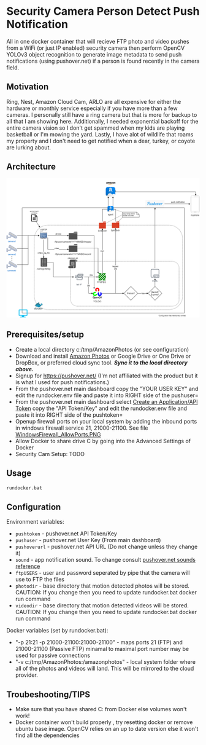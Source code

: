 # Security Camera Person Detect Push Notification
All in one docker container that will recieve FTP photo and video pushes from a WiFi (or just IP enabled) security camera then perform OpenCV YOLOv3 object recognition to generate image metadata to send push notifications (using pushover.net) if a person is found recently in the camera field. 

## Motivation
Ring, Nest, Amazon Cloud Cam, ARLO are all expensive for either the hardware or monthly service especially if you have more than a few cameras.  I personally still have a ring camera but that is more for backup to all that I am showing here. Additionally, I needed exponential backoff for the entire camera vision so I don't get spammed when my kids are playing basketball or I'm mowing the yard.  Lastly, I have alot of wildlife that roams my property and I don't need to get notified when a dear, turkey, or coyote are lurking about. 

## Architecture
![Archictecture Diagram](https://github.com/joequint/SecCam/blob/master/SecurityCam.png "Archictecture")


## Prerequisites/setup
* Create a local directory c:/tmp/AmazonPhotos (or see configuration)
* Download and install [Amazon Photos](https://www.amazon.com/Amazon-Photos/b?ie=UTF8&node=13234696011 "Amazon Photos's Homepage") or Google Drive or One Drive or DropBox, or preferred cloud sync tool. **_Sync it to the local directory above._**
* Signup for https://pushover.net/ (I'm not affiliated with the product but it is what I used for push notifications.)
* From the pushover.net main dashboard copy the "YOUR USER KEY" and edit the rundocker.env file and paste it into RIGHT side of the pushuser=
* From the pushover.net main dashboard select [Create an Application/API Token](https://pushover.net/apps/build) copy the "API Token/Key" and edit the rundocker.env file and paste it into RIGHT side of the pushtoken=
* Openup firewall ports on your local system by adding the inbound ports in windows firewall service 21, 21000-21100.  See file [WindowsFirewall_AllowPorts.PNG](./WindowsFirewall_AllowPorts.PNG)
* Allow Docker to share drive C by going into the Advanced Settings of Docker
* Security Cam Setup: TODO
  

## Usage
```
rundocker.bat
```

## Configuration

Environment variables:
- `pushtoken` - pushover.net API Token/Key
- `pushuser` - pushover.net User Key (From main dashboard)
- `pushoverurl` - pushover.net API URL (Do not change unless they change it)
- `sound` - app notification sound. To change consult [pushover.net sounds reference](https://pushover.net/api#sounds) 
- `ftpUSERS` - user and password seperated by pipe that the camera will use to FTP the files
- `photodir` - base directory that motion detected photos will be stored. CAUTION: If you change then you need to update rundocker.bat docker run command
- `videodir` - base directory that motion detected videos will be stored. CAUTION: If you change then you need to update rundocker.bat docker run command

Docker variables (set by rundocker.bat):
- "-p 21:21 -p 21000-21100:21000-21100"  - maps ports 21 (FTP) and 21000-21100 (Passive FTP) minamal to maximal port number may be used for passive connections 
- "-v c:/tmp/AmazonPhotos:/amazonphotos" - local system folder where all of the photos and videos will land. This will be mirrored to the cloud provider.


## Troubeshooting/TIPS
- Make sure that you have shared C: from Docker else volumes won't work!
- Docker container won't build properly , try resetting docker or remove ubuntu base image.  OpenCV relies on an up to date version else it won't find all the dependencies
